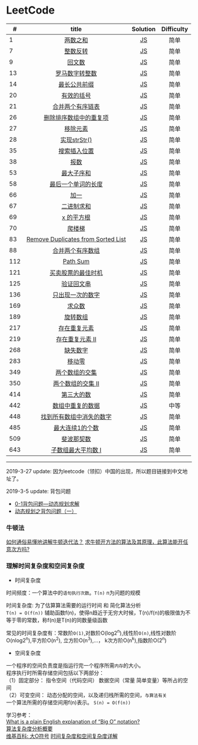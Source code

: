 # LeetCode

| #      | title     | Solution     | Difficulty|
| ---------- | :-----------:  | :-----------: | :-----------: |
| 1     | [两数之和](https://leetcode-cn.com/problems/two-sum/)     |  [JS](https://github.com/ShiRouMi/LeetCode/blob/01c3e6152e2bb923b3ad8e249dfc5a7e21159e93/Easy/Two%20Sum.js)    | 简单
| 7 | 	[整数反转](https://leetcode-cn.com/problems/reverse-integer/)  | [JS](https://github.com/ShiRouMi/LeetCode/blob/01c3e6152e2bb923b3ad8e249dfc5a7e21159e93/Easy/Reverse%20Integer.js) | 简单 |
| 9 | 	[回文数](https://leetcode-cn.com/problems/palindrome-number/)  | [JS](https://github.com/ShiRouMi/LeetCode/blob/01c3e6152e2bb923b3ad8e249dfc5a7e21159e93/Easy/Palindrome%20Number.js) | 简单 |
| 13 | 	[罗马数字转整数](https://leetcode-cn.com/problems/roman-to-integer/)  | [JS](https://github.com/ShiRouMi/LeetCode/blob/01c3e6152e2bb923b3ad8e249dfc5a7e21159e93/Easy/Roman%20to%20Integer.js) | 简单 |
| 14 | 	[最长公共前缀](https://leetcode-cn.com/problems/longest-common-prefix/)  | [JS](https://github.com/ShiRouMi/LeetCode/blob/01c3e6152e2bb923b3ad8e249dfc5a7e21159e93/Easy/Longest%20Common%20Prefix.js) | 简单 |
| 20 | 	[有效的括号](https://leetcode-cn.com/problems/valid-parentheses/)  | [JS](https://github.com/ShiRouMi/LeetCode/blob/01c3e6152e2bb923b3ad8e249dfc5a7e21159e93/Easy/Valid%20Parentheses.js) | 简单 |
| 21 | 	[合并两个有序链表](https://leetcode-cn.com/problems/merge-two-sorted-lists/)  | [JS](https://github.com/ShiRouMi/LeetCode/blob/01c3e6152e2bb923b3ad8e249dfc5a7e21159e93/Easy/Merge%20Two%20Sorted%20List.js) | 简单 |
| 26 | 	[删除排序数组中的重复项](https://leetcode-cn.com/problems/remove-duplicates-from-sorted-array/)  | [JS](https://github.com/ShiRouMi/LeetCode/blob/01c3e6152e2bb923b3ad8e249dfc5a7e21159e93/Easy/Remove%20Duplicates%20from%20Sorted%20Array.js) | 简单 |
| 27 | 	[移除元素](https://leetcode-cn.com/problems/remove-element/)  | [JS](https://github.com/ShiRouMi/LeetCode/blob/01c3e6152e2bb923b3ad8e249dfc5a7e21159e93/Easy/Remove%20Element.js) | 简单 |
| 28 | 	[实现strStr()](https://leetcode-cn.com/problems/implement-strstr/)  | [JS](https://github.com/ShiRouMi/LeetCode/blob/01c3e6152e2bb923b3ad8e249dfc5a7e21159e93/Easy/Implement%20strStr().js) | 简单 |
| 35 | 	[搜索插入位置](https://leetcode-cn.com/problems/search-insert-position/)  | [JS](https://github.com/ShiRouMi/LeetCode/blob/01c3e6152e2bb923b3ad8e249dfc5a7e21159e93/Easy/Search%20Insert%20Position.js) | 简单 |
| 38 | 	[报数](https://leetcode-cn.com/problems/count-and-say/)  | [JS](https://github.com/ShiRouMi/LeetCode/blob/01c3e6152e2bb923b3ad8e249dfc5a7e21159e93/Easy/Count%20and%20Say.js) | 简单 |
| 53 | 	[最大子序和](https://leetcode-cn.com/problems/maximum-subarray/)  | [JS](https://github.com/ShiRouMi/LeetCode/blob/01c3e6152e2bb923b3ad8e249dfc5a7e21159e93/Easy/Maximum%20Subarray.js) | 简单 |
| 58 | 	[最后一个单词的长度](https://leetcode-cn.com/problems/length-of-last-word/)  | [JS](https://github.com/ShiRouMi/LeetCode/blob/01c3e6152e2bb923b3ad8e249dfc5a7e21159e93/Easy/Length%20of%20Last%20Word.js) | 简单 |
| 66 | 	[加一](https://leetcode-cn.com/problems/plus-one/)  | [JS](https://github.com/ShiRouMi/LeetCode/blob/01c3e6152e2bb923b3ad8e249dfc5a7e21159e93/Easy/Plus%20One.js) | 简单 |
| 67 | 	[二进制求和](https://leetcode-cn.com/problems/add-binary/)  | [JS](https://github.com/ShiRouMi/LeetCode/blob/01c3e6152e2bb923b3ad8e249dfc5a7e21159e93/Easy/Add%20Binary.js) | 简单 |
| 69 | 	[	x 的平方根](https://leetcode-cn.com/problems/sqrtx/)  | [JS](https://github.com/ShiRouMi/LeetCode/blob/01c3e6152e2bb923b3ad8e249dfc5a7e21159e93/Easy/Sqrt(x).js) | 简单 |
| 70 | 	[	爬楼梯 ](https://leetcode-cn.com/problems/climbing-stairs/)  | [JS](https://github.com/ShiRouMi/LeetCode/blob/01c3e6152e2bb923b3ad8e249dfc5a7e21159e93/Easy/Climbing%20Staris.js) | 简单 |
| 83 | 	[	Remove Duplicates from Sorted List ](https://leetcode-cn.com/problems/remove-duplicates-from-sorted-list/)  | [JS]() | 简单 |
| 88 | 	[	合并两个有序数组 ](https://leetcode-cn.com/problems/merge-sorted-array/)  | [JS](https://github.com/ShiRouMi/LeetCode/blob/01c3e6152e2bb923b3ad8e249dfc5a7e21159e93/Easy/%E5%90%88%E5%B9%B6%E4%B8%A4%E4%B8%AA%E6%9C%89%E5%BA%8F%E6%95%B0%E7%BB%84.js) | 简单 |
| 112 | 	[	Path Sum ](https://leetcode-cn.com/problems/path-sum/)  | [JS]() | 简单 |
| 121 | [ 买卖股票的最佳时机 ](https://leetcode-cn.com/problems/best-time-to-buy-and-sell-stock/)  | [JS](https://github.com/ShiRouMi/LeetCode/blob/01c3e6152e2bb923b3ad8e249dfc5a7e21159e93/Easy/%E4%B9%B0%E5%8D%96%E8%82%A1%E7%A5%A8%E7%9A%84%E6%9C%80%E4%BD%B3%E6%97%B6%E6%9C%BA.js) | 简单 |
| 125 | [ 验证回文串 ](https://leetcode-cn.com/problems/valid-palindrome/)  | [JS](https://github.com/ShiRouMi/LeetCode/blob/76c70463ae3998bda64c3a371e7b41e7db6877b6/Easy/valid-palindrome.js) | 简单 |
| 136 | [ 只出现一次的数字 ](https://leetcode-cn.com/problems/single-number/submissions/)  | [JS](https://github.com/ShiRouMi/LeetCode/blob/HEAD/Easy/single-number.js) | 简单 |
| 169 | [ 求众数  ](https://leetcode-cn.com/problems/majority-element/)  | [JS](https://github.com/ShiRouMi/LeetCode/blob/01c3e6152e2bb923b3ad8e249dfc5a7e21159e93/Easy/%E6%B1%82%E4%BC%97%E6%95%B0.js) | 简单 |
| 189 | [ 旋转数组  ](https://leetcode-cn.com/problems/rotate-array/)  | [JS](https://github.com/ShiRouMi/LeetCode/blob/01c3e6152e2bb923b3ad8e249dfc5a7e21159e93/Easy/%E6%97%8B%E8%BD%AC%E6%95%B0%E7%BB%84.js) | 简单 |
| 217 | [ 存在重复元素  ](https://leetcode-cn.com/problems/contains-duplicate/)  | [JS](https://github.com/ShiRouMi/LeetCode/blob/01c3e6152e2bb923b3ad8e249dfc5a7e21159e93/Easy/%E5%AD%98%E5%9C%A8%E9%87%8D%E5%A4%8D%E5%85%83%E7%B4%A0.js) | 简单 |
| 219 | [ 存在重复元素 II ](https://leetcode-cn.com/problems/contains-duplicate-ii/)  | [JS](https://github.com/ShiRouMi/LeetCode/blob/01c3e6152e2bb923b3ad8e249dfc5a7e21159e93/Easy/%E5%AD%98%E5%9C%A8%E9%87%8D%E5%A4%8D%E5%85%83%E7%B4%A0%20II.js) | 简单 |
| 268 | [ 缺失数字 ](https://leetcode-cn.com/problems/missing-number/)  | [JS](https://github.com/ShiRouMi/LeetCode/blob/01c3e6152e2bb923b3ad8e249dfc5a7e21159e93/Easy/%E7%BC%BA%E5%A4%B1%E6%95%B0%E5%AD%97.js) | 简单 |
| 283 | [ 移动零 ](https://leetcode-cn.com/problems/move-zeroes/)  | [JS](https://github.com/ShiRouMi/LeetCode/blob/01c3e6152e2bb923b3ad8e249dfc5a7e21159e93/Easy/%E7%A7%BB%E5%8A%A8%E9%9B%B6.js) | 简单 |
| 349 | [ 两个数组的交集 ](https://leetcode-cn.com/problems/intersection-of-two-arrays/)  | [JS](https://github.com/ShiRouMi/LeetCode/blob/01c3e6152e2bb923b3ad8e249dfc5a7e21159e93/Easy/%E4%B8%A4%E4%B8%AA%E6%95%B0%E7%BB%84%E7%9A%84%E4%BA%A4%E9%9B%86.js) | 简单 |
| 350 | [ 两个数组的交集 II ](https://leetcode-cn.com/problems/intersection-of-two-arrays-ii/)  | [JS](https://github.com/ShiRouMi/LeetCode/blob/01c3e6152e2bb923b3ad8e249dfc5a7e21159e93/Easy/%E4%B8%A4%E4%B8%AA%E6%95%B0%E7%BB%84%E7%9A%84%E4%BA%A4%E9%9B%86%20II.js) | 简单 |
| 414 | [ 第三大的数 ](https://leetcode-cn.com/problems/third-maximum-number/)  | [JS](https://github.com/ShiRouMi/LeetCode/blob/01c3e6152e2bb923b3ad8e249dfc5a7e21159e93/Easy/%E7%AC%AC%E4%B8%89%E5%A4%A7%E7%9A%84%E6%95%B0.js) | 简单 |
| 442 | [ 数组中重复的数据 ](https://leetcode-cn.com/problems/find-all-duplicates-in-an-array/)  | [JS](https://github.com/ShiRouMi/LeetCode/blob/01c3e6152e2bb923b3ad8e249dfc5a7e21159e93/Medium/%20%E6%95%B0%E7%BB%84%E4%B8%AD%E9%87%8D%E5%A4%8D%E7%9A%84%E6%95%B0%E6%8D%AE.js) | 中等 |
| 448 | [ 找到所有数组中消失的数字 ](https://leetcode-cn.com/problems/find-all-numbers-disappeared-in-an-array/)  | [JS](https://github.com/ShiRouMi/LeetCode/blob/HEAD/Easy/find-all-numbers-disappeared-in-an-array.js) | 简单 |
| 485 | [ 最大连续1的个数 ](https://leetcode-cn.com/problems/max-consecutive-ones/)  | [JS](https://github.com/ShiRouMi/LeetCode/blob/01c3e6152e2bb923b3ad8e249dfc5a7e21159e93/Easy/%E6%9C%80%E5%A4%A7%E8%BF%9E%E7%BB%AD1%E7%9A%84%E4%B8%AA%E6%95%B0.js) | 简单 |
| 509 | [ 斐波那契数 ](https://leetcode-cn.com/problems/fibonacci-number/)  | [JS](https://github.com/ShiRouMi/LeetCode/blob/01c3e6152e2bb923b3ad8e249dfc5a7e21159e93/Easy/%E6%96%90%E6%B3%A2%E9%82%A3%E5%A5%91%E6%95%B0.js) | 简单 |
| 643 | [ 子数组最大平均数 I ](https://leetcode-cn.com/problems/maximum-average-subarray-i/)  | [JS](https://github.com/ShiRouMi/LeetCode/blob/HEAD/Easy/maximum-average-subarray-i.js) | 简单 |
---

2019-3-27 update:
因为leetcode（领扣）中国的出现，所以题目链接到中文地址了。

2019-3-5 update:
背包问题
- [0-1背包问题—动态规划求解](https://www.cnblogs.com/Anker/archive/2013/05/04/3059070.html)
- [动态规划之背包问题（一）](http://www.hawstein.com/posts/dp-knapsack.html)

### 牛顿法
[如何通俗易懂地讲解牛顿迭代法？](http://www.matongxue.com/madocs/205.html#/madoc)
[求牛顿开方法的算法及其原理，此算法能开任意次方吗?](https://www.guokr.com/question/461510/)

### 理解时间复杂度和空间复杂度 

* 时间复杂度

时间频度：一个算法中的`语句执行次数`。`T(n)` n为问题的规模

时间复杂度: 为了估算算法需要的运行时间 和 简化算法分析<br>
`T(n) = O(f(n))` 辅助函数f(n)，使得n趋近于无穷大时候，T(n)/f(n)的极限值为不等于零的常数，称f(n)是T(n)的同数量级函数<br>

常见的时间复杂度有：常数阶`O(1)`,对数阶O(log2<sup>n</sup>),线性阶`O(n)`,线性对数阶O(nlog2<sup>n</sup>),平方阶O(n<sup>2</sup>), 立方阶O(n<sup>3</sup>),...， k次方阶O(n<sup>k</sup>),指数阶O(2<sup>n</sup>)

* 空间复杂度

一个程序的空间负责度是指运行完一个程序所需`内存`的大小。<br>
程序执行时所需存储空间包括以下两部分：<br>
（1）固定部分： 指令空间（代码空间） 数据空间（常量 简单变量）等所占的空间<br>
（2）可变空间： 动态分配的空间，以及递归栈所需的空间，`与算法有关`<br>
一个算法所需的存储空间用f(n)表示。 `S(n) = O(f(n))`

学习参考： <br>
[What is a plain English explanation of “Big O” notation?](https://stackoverflow.com/questions/487258/what-is-a-plain-english-explanation-of-big-o-notation)<br>
[算法复杂度分析概要](https://www.61mon.com/index.php/archives/176/)<br>
[维基百科: 大O符号](https://zh.wikipedia.org/wiki/%E5%A4%A7O%E7%AC%A6%E5%8F%B7)
[时间复杂度和空间复杂度详解](http://blog.csdn.net/booirror/article/details/7707551/)